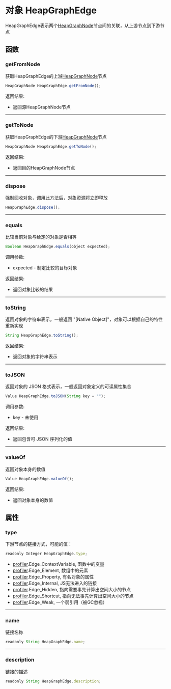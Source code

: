 # 对象 HeapGraphEdge
HeapGraphEdge表示两个[HeapGraphNode](HeapGraphNode.md)节点间的关联，从上游节点到下游节点

## 函数
        
### getFromNode
获取HeapGraphEdge的上游[HeapGraphNode](HeapGraphNode.md)节点
```JavaScript
HeapGraphNode HeapGraphEdge.getFromNode();
```

返回结果:
* 返回源HeapGraphNode节点

--------------------------
### getToNode
获取HeapGraphEdge的下游[HeapGraphNode](HeapGraphNode.md)节点
```JavaScript
HeapGraphNode HeapGraphEdge.getToNode();
```

返回结果:
* 返回目的HeapGraphNode节点

--------------------------
### dispose
强制回收对象，调用此方法后，对象资源将立即释放
```JavaScript
HeapGraphEdge.dispose();
```

--------------------------
### equals
比较当前对象与给定的对象是否相等
```JavaScript
Boolean HeapGraphEdge.equals(object expected);
```

调用参数:
* expected - 制定比较的目标对象

返回结果:
* 返回对象比较的结果

--------------------------
### toString
返回对象的字符串表示，一般返回 "[Native Object]"，对象可以根据自己的特性重新实现
```JavaScript
String HeapGraphEdge.toString();
```

返回结果:
* 返回对象的字符串表示

--------------------------
### toJSON
返回对象的 JSON 格式表示，一般返回对象定义的可读属性集合
```JavaScript
Value HeapGraphEdge.toJSON(String key = "");
```

调用参数:
* key - 未使用

返回结果:
* 返回包含可 JSON 序列化的值

--------------------------
### valueOf
返回对象本身的数值
```JavaScript
Value HeapGraphEdge.valueOf();
```

返回结果:
* 返回对象本身的数值

## 属性
        
### type
下游节点的链接方式，可能的值：
```JavaScript
readonly Integer HeapGraphEdge.type;
```

- [profiler](../../module/ifs/profiler.md).Edge_ContextVariable,  函数中的变量
- [profiler](../../module/ifs/profiler.md).Edge_Element,          数组中的元素
- [profiler](../../module/ifs/profiler.md).Edge_Property,         有名对象的属性
- [profiler](../../module/ifs/profiler.md).Edge_Internal,         JS无法进入的链接
- [profiler](../../module/ifs/profiler.md).Edge_Hidden,           指向需要事先计算出空间大小的节点
- [profiler](../../module/ifs/profiler.md).Edge_Shortcut,         指向无法事先计算出空间大小的节点
- [profiler](../../module/ifs/profiler.md).Edge_Weak,             一个弱引用（被GC忽视）
--------------------------
### name
链接名称
```JavaScript
readonly String HeapGraphEdge.name;
```

--------------------------
### description
链接的描述
```JavaScript
readonly String HeapGraphEdge.description;
```

